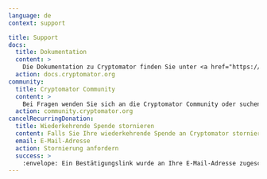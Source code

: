 ```yaml
---
language: de
context: support

title: Support
docs:
  title: Dokumentation
  content: >
    Die Dokumentation zu Cryptomator finden Sie unter <a href="https://docs.cryptomator.org/" target="_blank">docs.cryptomator.org</a> und bietet sich als erste Anlaufstelle an.
  action: docs.cryptomator.org
community:
  title: Cryptomator Community
  content: >
    Bei Fragen wenden Sie sich an die Cryptomator Community oder suchen Sie dort nach vorhandenen Lösungen. Anleitungen, FAQ und weitere Dokumentation finden Sie in unserer <a href="https://community.cryptomator.org/c/kb" target="_blank">Knowledge Base</a>.
  action: community.cryptomator.org
cancelRecurringDonation:
  title: Wiederkehrende Spende stornieren
  content: Falls Sie Ihre wiederkehrende Spende an Cryptomator stornieren möchten, geben Sie bitte die E-Mail-Adresse ein, die Sie beim Einrichten der Spende angegeben haben.
  email: E-Mail-Adresse
  action: Stornierung anfordern
  success: >
    :envelope: Ein Bestätigungslink wurde an Ihre E-Mail-Adresse zugeschickt.<br>Falls Sie Schwierigkeiten haben, <a href="mailto:sales@cryptomator.org">kontaktieren Sie uns</a> bitte.
---
```

